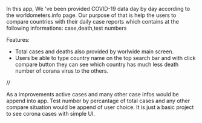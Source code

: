  In this app, We 've been provided COVID-19 data day by day according to  the worldometers.info page.
 Our purpose of that is help the users to compare countries with their daily case reports
 which contains at the following informations:
 case,death,test numbers
 
 Features:
 
 - Total cases and deaths also provided by worlwide main screen.
 - Users be able to  type country name on the top search bar and with click compare button they can see which country has much      less death number of corana virus to the others.
 
//

As a improvements active cases and many other case infos would be append into app.
Test number by percantage of total cases and any other  compare situation would be append of user choice.
It is just a basic project to see corona cases with simple UI. 

 
 





 
